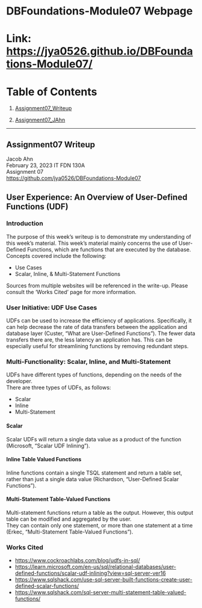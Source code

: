 # DBFoundations-Module07 Webpage

# Link: https://jya0526.github.io/DBFoundations-Module07/

# Table of Contents  
1. [Assignment07_Writeup](https://github.com/jya0526/DBFoundations-Module07/blob/main/Assignment07_WriteUp.pdf) 

2. [Assignment07_JAhn](https://github.com/jya0526/DBFoundations-Module07/blob/main/Assignment07_JAhn.sql)
***
## Assignment07 Writeup

  Jacob Ahn  
  February 23, 2023 
  IT FDN 130A  
  Assignment 07  
  https://github.com/jya0526/DBFoundations-Module07

  ## User Experience: An Overview of User-Defined Functions (UDF)
 
  ### Introduction
The purpose of this week’s writeup is to demonstrate my understanding of this week’s material. 
This week’s material mainly concerns the use of User-Defined Functions, which are functions that are executed by the database. Concepts covered include the      following:
* Use Cases
* Scalar, Inline, & Multi-Statement Functions  
  
Sources from multiple websites will be referenced in the write-up. Please consult the ‘Works Cited’ page for more information.

  ### User Initiative: UDF Use Cases
UDFs can be used to increase the efficiency of applications. Specifically, it can help decrease the rate of data transfers between the application and database layer  (Custer, “What are User-Defined Functions”). The fewer data transfers there are, the less latency an application has. This can be especially useful for streamlining functions by removing redundant steps.

  ### Multi-Functionality: Scalar, Inline, and Multi-Statement
  UDFs have different types of functions, depending on the needs of the developer.   
  There are three types of UDFs, as follows:
 * Scalar
 * Inline
 * Multi-Statement

#### Scalar
  Scalar UDFs will return a single data value as a product of the function (Microsoft, “Scalar UDF Inlining”). 
  
#### Inline Table Valued Functions
  Inline functions contain a single TSQL statement and return a table set, rather than just a single data value (Richardson, “User-Defined Scalar Functions”). 
  
#### Multi-Statement Table-Valued Functions
  Multi-statement functions return a table as the output. However, this output table can be modified and aggregated by the user.   
  They can contain only one statement, or more than one statement at a time (Erkec, “Multi-Statement Table-Valued Functions”). 
  
  ### Works Cited
 * https://www.cockroachlabs.com/blog/udfs-in-sql/  
 * https://learn.microsoft.com/en-us/sql/relational-databases/user-defined-functions/scalar-udf-inlining?view=sql-server-ver16  
 * https://www.sqlshack.com/use-sql-server-built-functions-create-user-defined-scalar-functions/  
 * https://www.sqlshack.com/sql-server-multi-statement-table-valued-functions/


